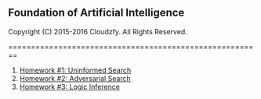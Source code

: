 ## Foundation of Artificial Intelligence

Copyright (C) 2015-2016 Cloudzfy. All Rights Reserved.

========================================================

1. [Homework #1: Uninformed Search](https://github.com/cloudzfy/ai-course/tree/master/homework-1)
2. [Homework #2: Adversarial Search](https://github.com/cloudzfy/ai-course/tree/master/homework-2)
3. [Homework #3: Logic Inference](https://github.com/cloudzfy/ai-course/tree/master/homework-3)
